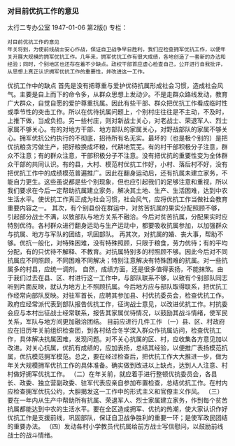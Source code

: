 ### 对目前优抗工作的意见
太行二专办公室
1947-01-06
第2版()
专栏：

    对目前优抗工作的意见
    年关将到，为使前线战士安心作战，保证自卫战争早日胜利，我们应检查拥军优抗工作，以便年关开展大规模的拥军优抗工作。几年来，拥军优抗工作有很大成绩，各地创造了一套新的办法和经验；同时，个别地区也还存在着不少缺点。政权干部首应虚心检查自己，公开进行自我批评，从思想上真正认识拥军优抗工作的重要性，并改进这一工作。
  优抗工作中的缺点
    首先是没有把尊重与爱护优待抗属形成社会习惯，造成社会风气。主要是自上而下的命令多，从群众思想上发动少。不是走群众路线发动，教育广大群众，自觉自愿的爱护尊重抗属。因此有些干部、群众把优抗工作看成临时性或季节性的突击工作。所以在优待抗属问题上，个别村庄往往是不主动，不及时，上推下做，当成负担。另一些村庄，则对新战士关心，对老战士、荣退军人、烈士家属不够关心。有的对地方干部、地方部队的家属关心，对野战部队的家属不够关心。拥军优抗公约执行的不彻底，招待所有名无实。最坏的（也是极个别的）是把优抗粮贪污做生产，把好粮换成坏粮，代耕地荒芜。有的村干部积极分子注意，群众不注意；有的群众注意，干部积极分子不注意。没有把优抗的重要性变为全体群众干部的共同认识。有的县，大村、模范村优抗工作好，小村、落后村不好，没有把优抗工作中的成绩模范普遍推广。因此在翻身运动后，还有抗属未建立家务，不能自力更生。这些虽说都是些个别现象，但也应引起我们的足够注意和重视，所以我们要求在今后一定帮助抗属建立家务，解决其土地、生产、生活困难，达到中农生活水平。使优抗工作真正成为社会习惯，社会风气，应将优抗工作当做社会教育重要内容之一。
    其次，有个别县份在群运中，对贫苦抗属的果实分配照顾不够，引起部分战士不满，以致部队与地方关系不融洽。今后对贫苦抗属，分配果实时应特别优待。各村群众进行翻身运动与生产运动中，都要吸收抗属参加，以加强群众与抗属、地方与军队的团结，巩固部队。
    再其次，对抗属的婚、丧大事，帮助不够。优抗一般化，对特殊困难，没有特殊照顾，只限于粮食，劳力优待；有的平均分配，有的只优待不解释、不教育。对抗属特别多的村照顾不够。因此今后对不同抗属应不同照顾，不同困难不同解决；特别注意解决有特殊困难的抗属。对一些抗属多的村县，应统一调剂。
    自然，成绩方面，还是很多值得表扬，不能抹煞。由于我们过去在县、区、村进行这一工作中，与部队联系不够，以致有个别部队同志听到片面反映，就认为地方上不照顾抗属。今后地方应与部队取得联系，把优抗工作经常向部队反映。对驻军首长，应聘其参加县、村优抗委员会，检查优抗工作。政府应经常派代表到部队报告优抗工作，征询战士意见，以改进优抗工作。村抗委会应与本村出征战士经常联系，报告其家属优待情况，以鼓励其战斗情绪，使军民关系，军队与地方间更加融洽团结。
  目前应进行几件工作
    （一）县、区、村政府应在旧历年关前组织检查团，到各村结合冬学深入群众作抗属访问，检查优抗工作，具体解决抗属困难，发现问题。对不关心抗属的区、村，应收集各方意见加以改进。对关心抗属，优抗有成绩的，应加表扬，总结其经验，以便推广表扬模范抗属，优抗模范拥军模范。总之，要在经过检查后，把优抗工作大大推进一步，做为年关大规模拥军优抗工作的具体准备。确实做到改进以上缺点，达到人人注意、村村做好拥军优抗工作。
    （二）在年关前，就应着手进行整顿优抗委员会，各县长、政委、独立营副政委、驻军代表应亲自参加布置检查，总结优抗工作。在村内应检查拥军优抗公约，大胆揭发这一工作中的形式主义和官僚主义作风。
    （三）要在一年内从生产中帮助所有抗属、荣退军人、烈士家属建立家务，作到每个贫苦抗属都能达到中农的生活水平。要在全区造成拥军、优抗的热潮，使大家认识作好优抗工作是支援前线，巩固部队，保证自卫战争胜利的重要一环；是使军政民团结的重要办法。
    （四）发动各村小学教员代抗属给前方战士写信慰问，以鼓励前线战士的战斗情绪。
